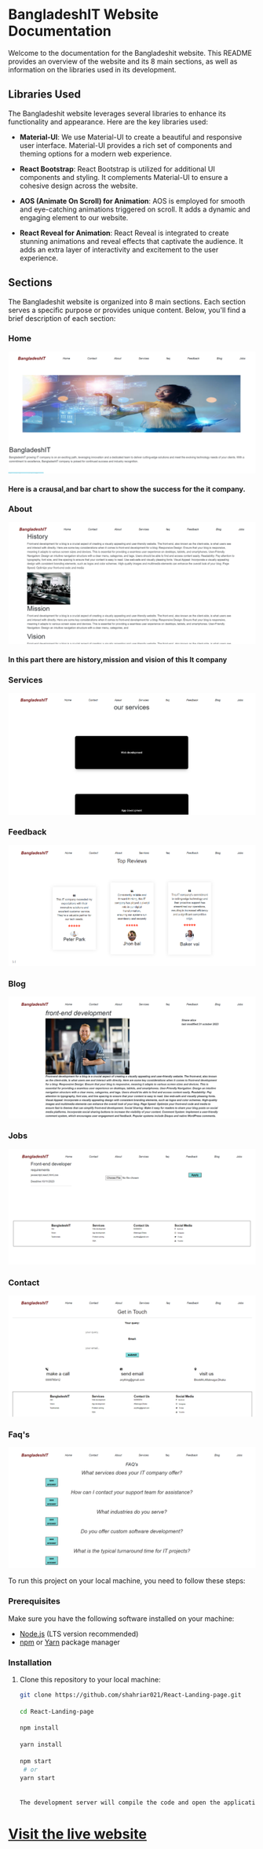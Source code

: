 # BangladeshIT Website Documentation

Welcome to the documentation for the Bangladeshit website. This README provides an overview of the website and its 8 main sections, as well as information on the libraries used in its development.

## Libraries Used

The Bangladeshit website leverages several libraries to enhance its functionality and appearance. Here are the key libraries used:

- **Material-UI**: We use Material-UI to create a beautiful and responsive user interface. Material-UI provides a rich set of components and theming options for a modern web experience.

- **React Bootstrap**: React Bootstrap is utilized for additional UI components and styling. It complements Material-UI to ensure a cohesive design across the website.

- **AOS (Animate On Scroll) for Animation**: AOS is employed for smooth and eye-catching animations triggered on scroll. It adds a dynamic and engaging element to our website.

- **React Reveal for Animation**: React Reveal is integrated to create stunning animations and reveal effects that captivate the audience. It adds an extra layer of interactivity and excitement to the user experience.

## Sections

The Bangladeshit website is organized into 8 main sections. Each section serves a specific purpose or provides unique content. Below, you'll find a brief description of each section:

### Home

![images](./screenshots/Screenshot1.png)

#### Here is a crausal,and bar chart to show the success for the it company.

### About

![images](./screenshots/Screenshot2.png)

#### In this part there are history,mission and vision of this It company

### Services

![images](./screenshots/Screenshot3.png)

### Feedback

![images](./screenshots/Screenshot4.png)

### Blog

![images](./screenshots/Screenshot5.png)

### Jobs

![images](./screenshots/Screenshot6.png)

### Contact

![images](./screenshots/Screenshot7.png)

### Faq's

![images](./screenshots/Screenshot8.png)

To run this project on your local machine, you need to follow these steps:

### Prerequisites

Make sure you have the following software installed on your machine:

- [Node.js](https://nodejs.org/) (LTS version recommended)
- [npm](https://www.npmjs.com/) or [Yarn](https://yarnpkg.com/) package manager

### Installation

1. Clone this repository to your local machine:

   ```bash
   git clone https://github.com/shahriar021/React-Landing-page.git

   cd React-Landing-page

   npm install

   yarn install

   npm start
    # or
   yarn start


   The development server will compile the code and open the application in your default web browser. You can access the application at http://localhost:3000.
   ```

# [Visit the live website](https://react-landing-page-task.netlify.app/)
